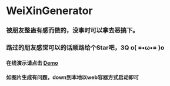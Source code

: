 # WeiXinGenerator
### 被朋友整蛊有感而做的，没事时可以拿去恶搞下。

### 路过的朋友感觉可以的话顺路给个Star吧，3Q  o( =•ω•= )o

#### 在线演示请点击 [Demo](https://mrwalie.github.io/WeiXinGenerator/index.html) 
#### 如图片生成有问题，down到本地以web容器方式启动即可 
